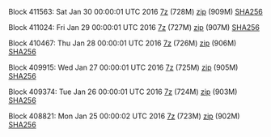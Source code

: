 Block 411563: Sat Jan 30 00:00:01 UTC 2016 [7z](https://transfer.sh/QD8bD/bootstrap.dat.20160130.7z) (728M) [zip](https://transfer.sh/f4Hw8/bootstrap.dat.20160130.zip) (909M) [SHA256](https://transfer.sh/kl3FF/sha256.txt)

Block 411024: Fri Jan 29 00:00:01 UTC 2016 [7z]() (727M) [zip]() (907M) [SHA256](https://transfer.sh/9gFKz/sha256.txt)

Block 410467: Thu Jan 28 00:00:01 UTC 2016 [7z](https://transfer.sh/2Qwmj/bootstrap.dat.20160128.7z) (726M) [zip](https://transfer.sh/rcglE/bootstrap.dat.20160128.zip) (906M) [SHA256](https://transfer.sh/kYoay/sha256.txt)

Block 409915: Wed Jan 27 00:00:01 UTC 2016 [7z]() (725M) [zip](https://transfer.sh/RG6VL/bootstrap.dat.20160127.zip) (905M) [SHA256](https://transfer.sh/ofM92/sha256.txt)

Block 409374: Tue Jan 26 00:00:01 UTC 2016 [7z](https://transfer.sh/tfTuO/bootstrap.dat.20160126.7z) (724M) [zip](https://transfer.sh/TeKhG/bootstrap.dat.20160126.zip) (903M) [SHA256](https://transfer.sh/aPCMM/sha256.txt)

Block 408821: Mon Jan 25 00:00:02 UTC 2016 [7z](https://transfer.sh/UTvW7/bootstrap.dat.20160125.7z) (723M) [zip]() (902M) [SHA256](https://transfer.sh/YtZgE/sha256.txt)
